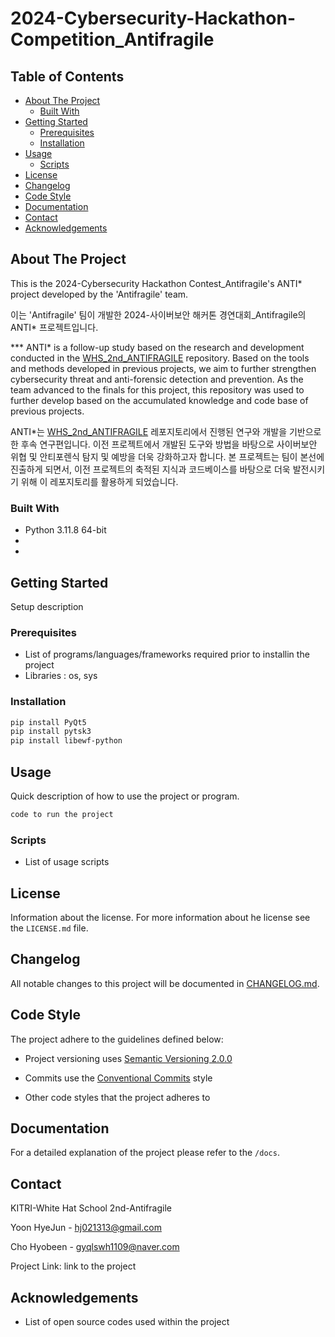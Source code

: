 # 2024-Cybersecurity-Hackathon-Competition_Antifragile

## Table of Contents

- [About The Project](#about-the-project)
  - [Built With](#built-with)
- [Getting Started](#getting-started)
  - [Prerequisites](#prerequisites)
  - [Installation](#installation)
- [Usage](#usage)
  - [Scripts](#scripts)
- [License](#license)
- [Changelog](#changelog)
- [Code Style](#code-style)
- [Documentation](#documentation)
- [Contact](#contact)
- [Acknowledgements](#acknowledgements)

## About The Project

This is the 2024-Cybersecurity Hackathon Contest_Antifragile's ANTI* project developed by the 'Antifragile' team.

이는 'Antifragile' 팀이 개발한 2024-사이버보안 해커톤 경연대회_Antifragile의 ANTI* 프로젝트입니다.

*** ANTI* is a follow-up study based on the research and development conducted in the [WHS_2nd_ANTIFRAGILE](https://github.com/swyoo1121/WHS_2nd_ANTIFRAGILE) repository. Based on the tools and methods developed in previous projects, we aim to further strengthen cybersecurity threat and anti-forensic detection and prevention. As the team advanced to the finals for this project, this repository was used to further develop based on the accumulated knowledge and code base of previous projects.

ANTI*는 [WHS_2nd_ANTIFRAGILE](https://github.com/swyoo1121/WHS_2nd_ANTIFRAGILE)  레포지토리에서 진행된 연구와 개발을 기반으로 한 후속 연구편입니다. 이전 프로젝트에서 개발된 도구와 방법을 바탕으로 사이버보안 위협 및 안티포렌식 탐지 및 예방을 더욱 강화하고자 합니다. 본 프로젝트는 팀이 본선에 진출하게 되면서, 이전 프로젝트의 축적된 지식과 코드베이스를 바탕으로 더욱 발전시키기 위해 이 레포지토리를 활용하게 되었습니다.


### Built With

- Python 3.11.8 64-bit
- 
- 

## Getting Started

Setup description

### Prerequisites

- List of programs/languages/frameworks required prior to installin the project
- Libraries : os, sys

### Installation

```bash
pip install PyQt5
pip install pytsk3
pip install libewf-python
```

## Usage

Quick description of how to use the project or program.

```bash
code to run the project
```

### Scripts

- List of usage scripts

## License

Information about the license.
For more information about he license see the `LICENSE.md` file.

## Changelog

All notable changes to this project will be documented
in [CHANGELOG.md](https://gitlab.rackhost.hu/rackhost/wp-tudasbazis/-/blob/master/README.md).

## Code Style

The project adhere to the guidelines defined below:

- Project versioning uses [Semantic Versioning 2.0.0](https://semver.org/)
- Commits use the [Conventional Commits](https://www.conventionalcommits.org/en/v1.0.0/) style

- Other code styles that the project adheres to

## Documentation

For a detailed explanation of the project please refer to
the `/docs`.

## Contact

KITRI-White Hat School 2nd-Antifragile

Yoon HyeJun - [hj021313@gmail.com](hj021313@gmail.com)

Cho Hyobeen - [gyqlswh1109@naver.com](gyqlswh1109@naver.com) 

Project Link: link to the project

## Acknowledgements

- List of open source codes used within the project
